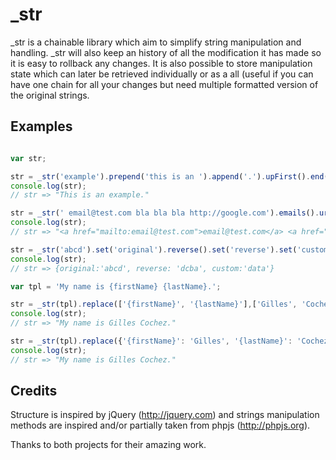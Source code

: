 # \_str

\_str is a chainable library which aim to simplify string manipulation and handling. \_str will also keep an history of all the modification it has made so it is easy to rollback any changes. It is also possible to store manipulation state which can later be retrieved individually or as a all (useful if you can have one chain for all your changes but need multiple formatted version of the original strings.

## Examples

```javascript

var str;

str = _str('example').prepend('this is an ').append('.').upFirst().end();
console.log(str);
// str => "This is an example."

str = _str(' email@test.com bla bla bla http://google.com').emails().urls().end();
console.log(str);
// str => "<a href="mailto:email@test.com">email@test.com</a> <a href="http://google.com">http://google.com</a>"

str = _str('abcd').set('original').reverse().set('reverse').set('custom','data').get();
console.log(str);
// str => {original:'abcd', reverse: 'dcba', custom:'data'}

var tpl = 'My name is {firstName} {lastName}.';

str = _str(tpl).replace(['{firstName}', '{lastName}'],['Gilles', 'Cochez']).end();
console.log(str);
// str => "My name is Gilles Cochez."

str = _str(tpl).replace({'{firstName}': 'Gilles', '{lastName}': 'Cochez'}).end();
console.log(str);
// str => "My name is Gilles Cochez."

```

## Credits

Structure is inspired by jQuery (http://jquery.com) and strings manipulation methods are inspired and/or partially taken from phpjs (http://phpjs.org).

Thanks to both projects for their amazing work.
